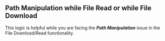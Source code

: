 ## Path Manipulation while File Read or while File Download

This logic is helpful while you are facing the ___Path Manipulation___ issue in the File Download/Read functionality. 
